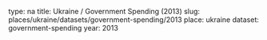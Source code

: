 type: na
title: Ukraine / Government Spending (2013)
slug: places/ukraine/datasets/government-spending/2013
place: ukraine
dataset: government-spending
year: 2013
